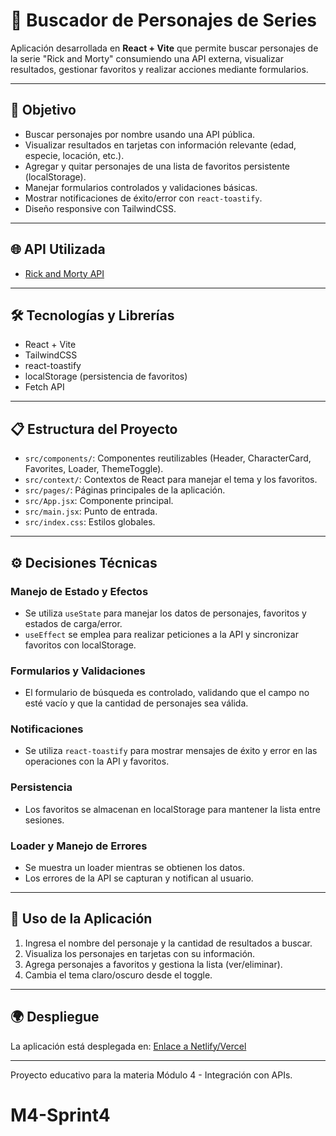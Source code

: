 # 📌 Buscador de Personajes de Series

Aplicación desarrollada en **React + Vite** que permite buscar personajes de la serie "Rick and Morty" consumiendo una API externa, visualizar resultados, gestionar favoritos y realizar acciones mediante formularios.

---

## 🎯 Objetivo

- Buscar personajes por nombre usando una API pública.
- Visualizar resultados en tarjetas con información relevante (edad, especie, locación, etc.).
- Agregar y quitar personajes de una lista de favoritos persistente (localStorage).
- Manejar formularios controlados y validaciones básicas.
- Mostrar notificaciones de éxito/error con `react-toastify`.
- Diseño responsive con TailwindCSS.

---

## 🌐 API Utilizada

- [Rick and Morty API](https://rickandmortyapi.com/api/character/)

---

## 🛠️ Tecnologías y Librerías

- React + Vite
- TailwindCSS
- react-toastify
- localStorage (persistencia de favoritos)
- Fetch API

---

## 📋 Estructura del Proyecto

- `src/components/`: Componentes reutilizables (Header, CharacterCard, Favorites, Loader, ThemeToggle).
- `src/context/`: Contextos de React para manejar el tema y los favoritos.
- `src/pages/`: Páginas principales de la aplicación.
- `src/App.jsx`: Componente principal.
- `src/main.jsx`: Punto de entrada.
- `src/index.css`: Estilos globales.

---

## ⚙️ Decisiones Técnicas

### Manejo de Estado y Efectos

- Se utiliza `useState` para manejar los datos de personajes, favoritos y estados de carga/error.
- `useEffect` se emplea para realizar peticiones a la API y sincronizar favoritos con localStorage.

### Formularios y Validaciones

- El formulario de búsqueda es controlado, validando que el campo no esté vacío y que la cantidad de personajes sea válida.

### Notificaciones

- Se utiliza `react-toastify` para mostrar mensajes de éxito y error en las operaciones con la API y favoritos.

### Persistencia

- Los favoritos se almacenan en localStorage para mantener la lista entre sesiones.

### Loader y Manejo de Errores

- Se muestra un loader mientras se obtienen los datos.
- Los errores de la API se capturan y notifican al usuario.

---

## 📝 Uso de la Aplicación

1. Ingresa el nombre del personaje y la cantidad de resultados a buscar.
2. Visualiza los personajes en tarjetas con su información.
3. Agrega personajes a favoritos y gestiona la lista (ver/eliminar).
4. Cambia el tema claro/oscuro desde el toggle.

---

## 🌍 Despliegue

La aplicación está desplegada en: [Enlace a Netlify/Vercel](<url-del-despliegue>)

---

Proyecto educativo para la materia Módulo 4 - Integración con APIs.
# M4-Sprint4
